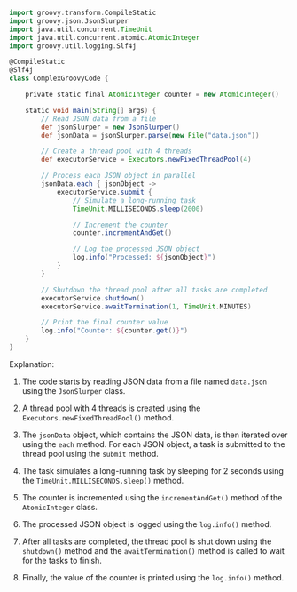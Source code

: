 ```groovy
import groovy.transform.CompileStatic
import groovy.json.JsonSlurper
import java.util.concurrent.TimeUnit
import java.util.concurrent.atomic.AtomicInteger
import groovy.util.logging.Slf4j

@CompileStatic
@Slf4j
class ComplexGroovyCode {

    private static final AtomicInteger counter = new AtomicInteger()

    static void main(String[] args) {
        // Read JSON data from a file
        def jsonSlurper = new JsonSlurper()
        def jsonData = jsonSlurper.parse(new File("data.json"))

        // Create a thread pool with 4 threads
        def executorService = Executors.newFixedThreadPool(4)

        // Process each JSON object in parallel
        jsonData.each { jsonObject ->
            executorService.submit {
                // Simulate a long-running task
                TimeUnit.MILLISECONDS.sleep(2000)

                // Increment the counter
                counter.incrementAndGet()

                // Log the processed JSON object
                log.info("Processed: ${jsonObject}")
            }
        }

        // Shutdown the thread pool after all tasks are completed
        executorService.shutdown()
        executorService.awaitTermination(1, TimeUnit.MINUTES)

        // Print the final counter value
        log.info("Counter: ${counter.get()}")
    }
}
```

Explanation:

1. The code starts by reading JSON data from a file named `data.json` using the `JsonSlurper` class.

2. A thread pool with 4 threads is created using the `Executors.newFixedThreadPool()` method.

3. The `jsonData` object, which contains the JSON data, is then iterated over using the `each` method. For each JSON object, a task is submitted to the thread pool using the `submit` method.

4. The task simulates a long-running task by sleeping for 2 seconds using the `TimeUnit.MILLISECONDS.sleep()` method.

5. The counter is incremented using the `incrementAndGet()` method of the `AtomicInteger` class.

6. The processed JSON object is logged using the `log.info()` method.

7. After all tasks are completed, the thread pool is shut down using the `shutdown()` method and the `awaitTermination()` method is called to wait for the tasks to finish.

8. Finally, the value of the counter is printed using the `log.info()` method.
